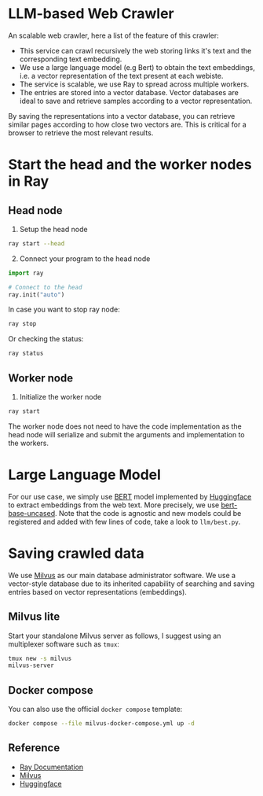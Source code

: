 # LLM-based Web Crawler

An scalable web crawler, here a list of the feature of this crawler:

* This service can crawl recursively the web storing links it's text and the corresponding text embedding.
* We use a large language model (e.g Bert) to obtain the text embeddings, i.e. a vector representation of the text present at each webiste.
* The service is scalable, we use Ray to spread across multiple workers.
* The entries are stored into a vector database. Vector databases are ideal to save and retrieve samples according to a vector representation.

By saving the representations into a vector database, you can retrieve similar pages according to how close two vectors are. This is critical for a browser to retrieve the most relevant results.

# Start the head and the worker nodes in Ray

## Head node

1. Setup the head node

```sh
ray start --head
```

2. Connect your program to the head node

```py
import ray

# Connect to the head
ray.init("auto")
```

In case you want to stop ray node:
```sh
ray stop
```

Or checking the status:
```sh
ray status
```

## Worker node

1. Initialize the worker node

```sh
ray start
```

The worker node does not need to have the code implementation as the head node will serialize and submit the arguments and implementation to the workers.

# Large Language Model

For our use case, we simply use [BERT](https://arxiv.org/abs/1810.04805) model implemented by [Huggingface](https://huggingface.co/) to extract embeddings from the web text. More precisely, we use [bert-base-uncased](https://huggingface.co/bert-base-uncased). Note that the code is agnostic and new models could be registered and added with few lines of code, take a look to `llm/best.py`.

# Saving crawled data

We use [Milvus](https://milvus.io/) as our main database administrator software. We use a vector-style database due to its inherited capability of searching and saving entries based on vector representations (embeddings).

## Milvus lite

Start your standalone Milvus server as follows, I suggest using an multiplexer software such as `tmux`:

```sh
tmux new -s milvus
milvus-server
```

## Docker compose

You can also use the official `docker compose` template:

```sh
docker compose --file milvus-docker-compose.yml up -d
```

## Reference

* [Ray Documentation](https://docs.ray.io/en/latest/ray-core/examples/gentle_walkthrough.html)
* [Milvus](https://milvus.io/)
* [Huggingface](https://huggingface.co/)
